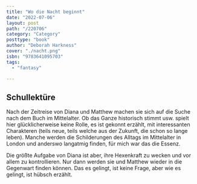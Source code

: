 ```yaml
---
title: "Wo die Nacht beginnt"
date: "2022-07-06"
layout: post
path: "/220706"
category: "Category"
posttype: "book"
author: "Deborah Harkness"
cover: "./nacht.png"
isbn: "9783641095703"
tags:
  - "fantasy"

---
```

## Schullektüre

Nach der Zeitreise von Diana und Matthew machen sie sich auf die Suche nach dem Buch im Mittelalter. Ob das Ganze historisch stimmt usw. spielt hier glücklicherweise keine Rolle, es ist gekonnt erzählt, mit interessanten Charakteren (teils neue, teils welche aus der Zukunft, die schon so lange leben). Manche werden die Schilderungen des Alltags im Mittelalter in London und anderswo langatmig finden, für mich war das die Essenz.

Die größte Aufgabe von Diana ist aber, ihre Hexenkraft zu wecken und vor allem zu kontrollieren. Nur dann werden sie und Matthew wieder in die Gegenwart finden können. Das es gelingt, ist keine Frage, aber wie es gelingt, ist hübsch erzählt.